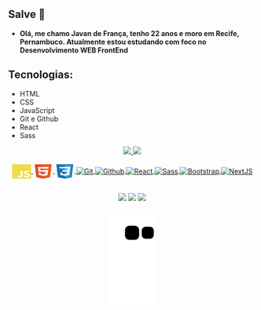 ## Salve 👊

 - **Olá, me chamo Javan de França, tenho 22 anos e moro em Recife, Pernambuco. Atualmente estou estudando com foco no Desenvolvimento WEB FrontEnd**

## Tecnologias:
 - HTML
 - CSS
 - JavaScript
 - Git e Github
 - React
 - Sass

<div align="center">
  <a href="https://github.com/JavanFA">
  <img height="150em" src="https://github-readme-stats.vercel.app/api?username=JavanFA&show_icons=true&theme=dark&include_all_commits=true&count_private=true"/>
  <img height="150em" src="https://github-readme-stats.vercel.app/api/top-langs/?username=JavanFA&layout=compact&langs_count=7&theme=dark"/>
</div>

<div align=center><br>
  <img align="center" alt="Js" height="30" width="40" src="https://raw.githubusercontent.com/devicons/devicon/master/icons/javascript/javascript-plain.svg">
  <img align="center" alt="HTML" height="30" width="40" src="https://raw.githubusercontent.com/devicons/devicon/master/icons/html5/html5-original.svg">
  <img align="center" alt="CSS" height="30" width="40" src="https://raw.githubusercontent.com/devicons/devicon/master/icons/css3/css3-original.svg">
  <img align="center" alt="Git" height="30" widht="40" src="https://cdn.jsdelivr.net/gh/devicons/devicon/icons/git/git-original.svg">
  <img align="center" alt="Github" height="30" widht="40" src="https://cdn.jsdelivr.net/gh/devicons/devicon/icons/github/github-original.svg">
  <img align="center" alt="React" height="30" widht="40" src="https://cdn.jsdelivr.net/gh/devicons/devicon/icons/react/react-original.svg">
  <img align="center" alt="Sass" height="30" widht="40" src="https://cdn.jsdelivr.net/gh/devicons/devicon/icons/sass/sass-original.svg"/>
  <img align="center" alt="Bootstrap" height="30" widht="40" src="https://cdn.jsdelivr.net/gh/devicons/devicon/icons/bootstrap/bootstrap-original.svg"/>
  <img align="center" alt="NextJS" height="30" widht="40" src="https://cdn.jsdelivr.net/gh/devicons/devicon/icons/nextjs/nextjs-original.svg" />
          
</div>
 
##

<div align=center> 
  <a href="https://instagram.com/javan.franca18" target="_blank" rel="external"><img src="https://img.shields.io/badge/-Instagram-%23E4405F?style=for-the-badge&logo=instagram&logoColor=white" target="_blank"></a>
 <a href = "mailto:javan.franca18@gmail.com"><img src="https://img.shields.io/badge/-Gmail-%23333?style=for-the-badge&logo=gmail&logoColor=white" target="_blank"></a>
 <a href = "https://www.linkedin.com/in/javan-de-fran%C3%A7a-75038b234/"><img src="https://img.shields.io/badge/LinkedIn-0077B5?style=for-the-badge&logo=linkedin&logoColor=white" target="_blank"></a>
 
![snake gif](https://github.com/JavanFA/JavanFA/blob/output/github-contribution-grid-snake.svg)
 
 </div>
